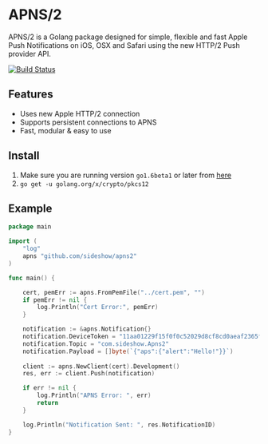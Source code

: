 # APNS/2

APNS/2 is a Golang package designed for simple, flexible and fast Apple Push Notifications on iOS, OSX and Safari using the new HTTP/2 Push provider API.

[![Build Status](https://travis-ci.org/sideshow/apns2.svg?branch=master)](https://travis-ci.org/sideshow/apns2)

## Features

- Uses new Apple HTTP/2 connection
- Supports persistent connections to APNS
- Fast, modular & easy to use

## Install

1. Make sure you are running version `go1.6beta1` or later from [here](https://golang.org/dl/)
2. `go get -u golang.org/x/crypto/pkcs12`

## Example

```go
package main

import (
	"log"
	apns "github.com/sideshow/apns2"
)

func main() {

	cert, pemErr := apns.FromPemFile("../cert.pem", "")
	if pemErr != nil {
		log.Println("Cert Error:", pemErr)
	}

	notification := &apns.Notification{}
	notification.DeviceToken = "11aa01229f15f0f0c52029d8cf8cd0aeaf2365fe4cebc4af26cd6d76b7919ef7"
	notification.Topic = "com.sideshow.Apns2"
	notification.Payload = []byte(`{"aps":{"alert":"Hello!"}}`)
	
	client := apns.NewClient(cert).Development()
	res, err := client.Push(notification)

	if err != nil {
		log.Println("APNS Error: ", err)
		return
	} 

	log.Println("Notification Sent: ", res.NotificationID)
}

```